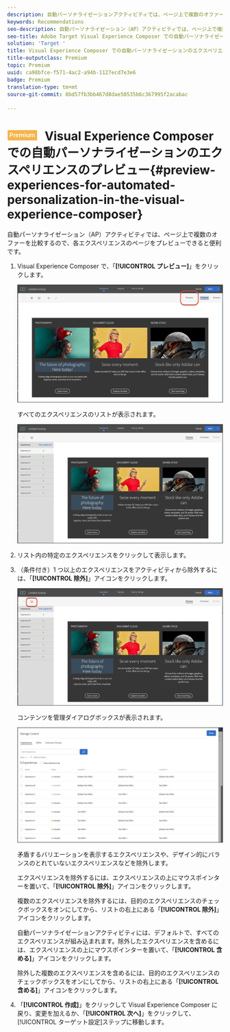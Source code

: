 ```yaml
---
description: 自動パーソナライゼーションアクティビティでは、ページ上で複数のオファーを比較するので、各エクスペリエンスのページをプレビューできると便利です。
keywords: Recommendations
seo-description: 自動パーソナライゼーション（AP）アクティビティでは、ページ上で複数のオファーを比較するので、各エクスペリエンスのページをプレビューできると便利です。
seo-title: Adobe Target Visual Experience Composer での自動パーソナライゼーション（AP）アクティビティのエクスペリエンスのプレビュー
solution: 'Target '
title: Visual Experience Composer での自動パーソナライゼーションのエクスペリエンスのプレビュー
title-outputclass: Premium
topic: Premium
uuid: ca98bfce-f571-4ac2-a94b-1127ecd7e3e6
badge: Premium
translation-type: tm+mt
source-git-commit: 8bd57fb3bb467d8dae50535b6c367995f2acabac

---
```



# ![PREMIUM](/help/assets/premium.png) Visual Experience Composer での自動パーソナライゼーションのエクスペリエンスのプレビュー{#preview-experiences-for-automated-personalization-in-the-visual-experience-composer}

自動パーソナライゼーション（AP）アクティビティでは、ページ上で複数のオファーを比較するので、各エクスペリエンスのページをプレビューできると便利です。

1. Visual Experience Composer で、「**[!UICONTROL プレビュー]**」をクリックします。

   ![プレビューアイコン](/help/c-activities/t-automated-personalization/assets/preview.png)

   すべてのエクスペリエンスのリストが表示されます。

   ![エクスペリエンスをプレビュー](/help/c-activities/t-automated-personalization/assets/ap_preview-new.png)

1. リスト内の特定のエクスペリエンスをクリックして表示します。

1. （条件付き）1 つ以上のエクスペリエンスをアクティビティから除外するには、「**[!UICONTROL 除外]**」アイコンをクリックします。

   ![除外アイコン](/help/c-activities/t-automated-personalization/assets/ap_exclude-new.png)

   コンテンツを管理ダイアログボックスが表示されます。

   ![コンテンツを管理ダイアログボックス](/help/c-activities/t-automated-personalization/assets/preview-exclude.png)

   矛盾するバリエーションを表示するエクスペリエンスや、デザイン的にバランスのとれていないエクスペリエンスなどを除外します。

   エクスペリエンスを除外するには、エクスペリエンスの上にマウスポインターを置いて、「**[!UICONTROL 除外]**」アイコンをクリックします。

   複数のエクスペリエンスを除外するには、目的のエクスペリエンスのチェックボックスをオンにしてから、リストの右上にある「**[!UICONTROL 除外]**」アイコンをクリックします。

   自動パーソナライゼーションアクティビティには、デフォルトで、すべてのエクスペリエンスが組み込まれます。除外したエクスペリエンスを含めるには、エクスペリエンスの上にマウスポインターを置いて、「**[!UICONTROL 含める]**」アイコンをクリックします。

   除外した複数のエクスペリエンスを含めるには、目的のエクスペリエンスのチェックボックスをオンにしてから、リストの右上にある「**[!UICONTROL 含める]**」アイコンをクリックします。

1. 「**[!UICONTROL 作成]**」をクリックして Visual Experience Composer に戻り、変更を加えるか、「**[!UICONTROL 次へ]**」をクリックして、[!UICONTROL ターゲット設定]ステップに移動します。
